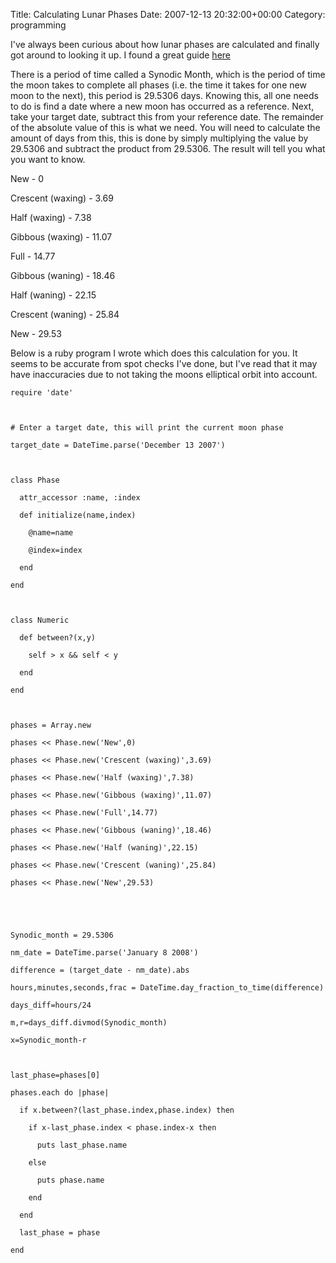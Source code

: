 Title: Calculating Lunar Phases
Date: 2007-12-13 20:32:00+00:00
Category: programming

I've always been curious about how lunar phases are calculated and finally got
around to looking it up. I found a great guide
[here](http://ruyeyama.best.vwh.net/rage/auspice.html)

  
  
  
There is a period of time called a Synodic Month, which is the period of time
the moon takes to complete all phases (i.e. the time it takes for one new moon
to the next), this period is 29.5306 days. Knowing this, all one needs to do
is find a date where a new moon has occurred as a reference. Next, take your
target date, subtract this from your reference date. The remainder of the
absolute value of this is what we need. You will need to calculate the amount
of days from this, this is done by simply multiplying the value by 29.5306 and
subtract the product from 29.5306. The result will tell you what you want to
know.

  
  
  
  
  
New - 0

  
Crescent (waxing) - 3.69

  
Half (waxing) - 7.38

  
Gibbous (waxing) - 11.07

  
Full - 14.77

  
Gibbous (waning) - 18.46

  
Half (waning) - 22.15

  
Crescent (waning) - 25.84

  
New - 29.53

  
  
  
Below is a ruby program I wrote which does this calculation for you. It seems
to be accurate from spot checks I've done, but I've read that it may have
inaccuracies due to not taking the moons elliptical orbit into account.

  
  
  
  
  

  

    
    require 'date'  
      
      
      
    # Enter a target date, this will print the current moon phase  
      
    target_date = DateTime.parse('December 13 2007')  
      
      
      
    class Phase  
      
      attr_accessor :name, :index  
      
      def initialize(name,index)  
      
        @name=name  
      
        @index=index  
      
      end  
      
    end  
      
      
      
    class Numeric  
      
      def between?(x,y)  
      
        self > x && self < y  
      
      end  
      
    end  
      
      
      
    phases = Array.new  
      
    phases << Phase.new('New',0)  
      
    phases << Phase.new('Crescent (waxing)',3.69)  
      
    phases << Phase.new('Half (waxing)',7.38)  
      
    phases << Phase.new('Gibbous (waxing)',11.07)  
      
    phases << Phase.new('Full',14.77)  
      
    phases << Phase.new('Gibbous (waning)',18.46)  
      
    phases << Phase.new('Half (waning)',22.15)  
      
    phases << Phase.new('Crescent (waning)',25.84)  
      
    phases << Phase.new('New',29.53)  
      
      
      
      
      
    Synodic_month = 29.5306  
      
    nm_date = DateTime.parse('January 8 2008')  
      
    difference = (target_date - nm_date).abs  
      
    hours,minutes,seconds,frac = DateTime.day_fraction_to_time(difference)  
      
    days_diff=hours/24  
      
    m,r=days_diff.divmod(Synodic_month)  
      
    x=Synodic_month-r  
      
      
      
    last_phase=phases[0]  
      
    phases.each do |phase|  
      
      if x.between?(last_phase.index,phase.index) then  
      
        if x-last_phase.index < phase.index-x then  
      
          puts last_phase.name  
      
        else  
      
          puts phase.name  
      
        end  
      
      end  
      
      last_phase = phase  
      
    end

  

